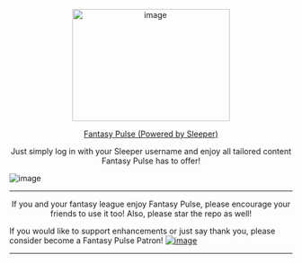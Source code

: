 <p align="center">
  <img src="https://github.com/fahadg206/FantasyPulse/assets/89051306/db119ab5-80a8-401d-8584-8715989a23ab" alt="image" width="280" height="200">
</p>


<p align="center">
  <a href="https://fantasypulseff.com">Fantasy Pulse (Powered by Sleeper)</a>
</p>

<p align="center">
  Just simply log in with your Sleeper username and enjoy all tailored content Fantasy Pulse has to offer!
</p>

![image](https://github.com/fahadg206/FantasyPulse/assets/89051306/fc99a125-a596-4d1b-a463-65fa50187cba)


<p align="center">
  <hr>
</p>

<p align="center">
  If you and your fantasy league enjoy Fantasy Pulse, please encourage your friends to use it too! Also, please star the repo as well!

  If you would like to support enhancements or just say thank you, please consider become a Fantasy Pulse Patron!
  [![image](https://github.com/fahadg206/FantasyPulse/assets/89051306/92695b8d-6d92-41ee-b404-e295f0fb2637)]([https://example.com](https://www.patreon.com/FantasyPulse))

</p>

<p align="center">
  <hr>
</p>
